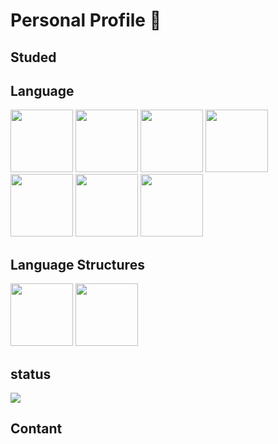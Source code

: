 # Personal Profile 📖 



## Studed 



## Language  

<img src="https://user-images.githubusercontent.com/71974361/108602377-87c5a680-7399-11eb-89a9-5c040397de90.png" width="100" hight="100">
<img src="https://user-images.githubusercontent.com/71974361/108602160-716b1b00-7398-11eb-9ed8-06314cb91ad8.png" width="100" hight="100"> 
<img src="https://user-images.githubusercontent.com/71974361/108602450-e4c15c80-7399-11eb-8285-b05ba5b38e55.png" width="100" hight="100">
<img src="https://user-images.githubusercontent.com/71974361/108602665-18e94d00-739b-11eb-9024-36470a046a9f.png" width="100" hight="100"> 
<img src="https://user-images.githubusercontent.com/71974361/108602667-1d156a80-739b-11eb-9458-5f62f030a4ce.png" width="100" hight="100">
<img src="https://user-images.githubusercontent.com/71974361/108602675-24d50f00-739b-11eb-8293-a9d048fce6f2.png" width="100" hight="100"> 
<img src="https://user-images.githubusercontent.com/71974361/108602677-269ed280-739b-11eb-8118-227570a1da04.png" width="100" hight="100">  

## Language Structures

<img src="https://user-images.githubusercontent.com/71974361/108602674-2272b500-739b-11eb-9f25-dce7ed760614.jpg" width="100" hight="100"> 
<img src="https://user-images.githubusercontent.com/71974361/108602672-20a8f180-739b-11eb-93e4-9cec42820ccc.png" width="100" hight="100"> 

 
 ## status   

<img src="https://github-readme-stats.vercel.app/api?username=Ben-glitch-cloud&show_icons=true&theme=tokyonight">

 ## Contant
